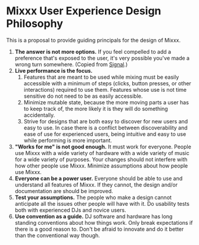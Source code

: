 # Mixxx User Experience Design Philosophy

This is a proposal to provide guiding principals for the design of
Mixxx.

1.  **The answer is not more options.** If you feel compelled to add a
    preference that's exposed to the user, it's very possible you've
    made a wrong turn somewhere. (Copied from
    [Signal](https://github.com/WhisperSystems/Signal-Android/blob/master/CONTRIBUTING.md#development-ideology).)
2.  **Live performance is the focus.**
    1.  Features that are meant to be used while mixing must be easily
        accessible with a minimum of steps (clicks, button presses, or
        other interactions) required to use them. Features whose use is
        not time sensitive do not need to be as easily accessible.
    2.  Minimize mutable state, because the more moving parts a user has
        to keep track of, the more likely it is they will do something
        accidentally.
    3.  Strive for designs that are both easy to discover for new users
        and easy to use. In case there is a conflict between
        discoverability and ease of use for experienced users, being
        intuitive and easy to use while performing is more important.
3.  **"Works for me" is not good enough.** It must work for everyone.
    People use Mixxx with a wide variety of hardware with a wide variety
    of music for a wide variety of purposes. Your changes should not
    interfere with how other people use Mixxx. Minimize assumptions
    about how people use Mixxx.
4.  **Everyone can be a power user.** Everyone should be able to use and
    understand all features of Mixxx. If they cannot, the design and/or
    documentation are should be improved.
5.  **Test your assumptions.** The people who make a design cannot
    anticipate all the issues other people will have with it. Do
    usability tests both with experienced DJs and novice users.
6.  **Use convention as a guide.** DJ software and hardware has long
    standing conventions about how things work. Only break expectations
    if there is a good reason to. Don't be afraid to innovate and do it
    better than the conventional way though.
